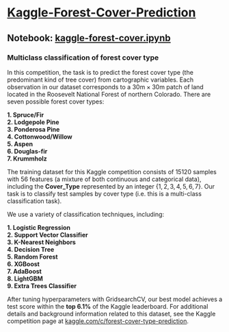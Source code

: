 # [Kaggle-Forest-Cover-Prediction](https://www.kaggle.com/c/forest-cover-type-prediction)

## Notebook: [kaggle-forest-cover.ipynb](https://github.com/owenpb/Kaggle-Forest-Cover-Prediction/blob/main/kaggle-forest-cover.ipynb)

### Multiclass classification of forest cover type

In this competition, the task is to predict the forest cover type (the predominant kind of tree cover) from cartographic variables. Each observation in our dataset corresponds to a $30\textrm{m} \times 30\textrm{m}$ patch of land located in the Roosevelt National Forest of northern Colorado. There are seven possible forest cover types:

**1. Spruce/Fir** <br>
**2. Lodgepole Pine** <br>
**3. Ponderosa Pine** <br> 
**4. Cottonwood/Willow** <br>
**5. Aspen** <br>
**6. Douglas-fir** <br>
**7. Krummholz** <br>

The training dataset for this Kaggle competition consists of $15120$ samples with $56$ features (a mixture of both continuous and categorical data), including the **Cover_Type** represented by an integer $\{1,2,3,4,5,6,7\}$. Our task is to classify test samples by cover type (i.e. this is a multi-class classification task).

We use a variety of classification techniques, including:

**1. Logistic Regression** <br>
**2. Support Vector Classifier** <br>
**3. K-Nearest Neighbors** <br>
**4. Decision Tree** <br>
**5. Random Forest** <br>
**6. XGBoost**<br>
**7. AdaBoost**<br>
**8. LightGBM**<br>
**9. Extra Trees Classifier**<br>

After tuning hyperparameters with GridsearchCV, our best model achieves a test score within the **top 6.1%** of the Kaggle leaderboard. For additional details and background information related to this dataset, see the Kaggle competition page at [kaggle.com/c/forest-cover-type-prediction](kaggle.com/c/forest-cover-type-prediction). 